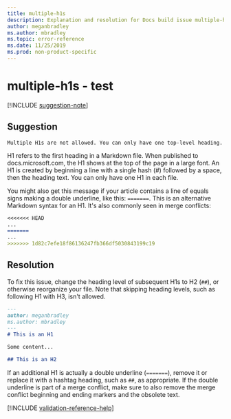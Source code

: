 ```yaml
---
title: multiple-h1s
description: Explanation and resolution for Docs build issue multiple-h1s.
author: meganbradley
ms.author: mbradley
ms.topic: error-reference
ms.date: 11/25/2019
ms.prod: non-product-specific
---
```

# multiple-h1s - test

[!INCLUDE [suggestion-note](includes/suggestion-note.md)]

## Suggestion

`Multiple H1s are not allowed. You can only have one top-level heading.`

H1 refers to the first heading in a Markdown file. When published to docs.microsoft.com, the H1 shows at the top of the page in a large font. An H1 is created by beginning a line with a single hash (#) followed by a space, then the heading text. You can only have one H1 in each file.

You might also get this message if your article contains a line of equals signs making a double underline, like this: `=======`. This is an alternative Markdown syntax for an H1. It's also commonly seen in merge conflicts:

```markdown
<<<<<<< HEAD
...
=======
...
>>>>>>> 1d82c7efe18f86136247fb366df5030843199c19
```

## Resolution

To fix this issue, change the heading level of subsequent H1s to H2 (`##`), or otherwise reorganize your file. Note that skipping heading levels, such as following H1 with H3, isn't allowed.

```markdown
---
author: meganbradley
ms.author: mbradley
---
# This is an H1

Some content...

## This is an H2
```

If an additional H1 is actually a double underline (`=======`), remove it or replace it with a hashtag heading, such as `##`, as appropriate. If the double underline is part of a merge conflict, make sure to also remove the merge conflict beginning and ending markers and the obsolete text.

<!--make sure to add this file to your includes folder and verify the path-->
[!INCLUDE [validation-reference-help](includes/validation-reference-help.md)]
